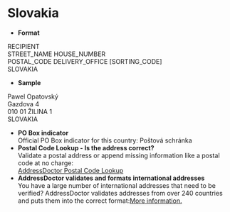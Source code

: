 Slovakia
========

- **Format**

RECIPIENT  
STREET_NAME HOUSE_NUMBER  
POSTAL_CODE DELIVERY_OFFICE [SORTING_CODE]  
SLOVAKIA
- **Sample**

Pawel Opatovský  
Gazdova 4  
010 01 ŽILINA 1  
SLOVAKIA
- **PO Box indicator**  
Official PO Box indicator for this country: Poštová schránka
- **Postal Code Lookup - Is the address correct?**  
Validate a postal address or append missing information like a postal code at no charge:  
[AddressDoctor Postal Code Lookup](http://lookup.addressdoctor.com/lookup/default.aspx?lang=en&country=SVK)
- **AddressDoctor validates and formats international addresses**  
You have a large number of international addresses that need to be verified? AddressDoctor validates addresses from over 240 countries and puts them into the correct format:[More information.](index.php?id=31&L=1)